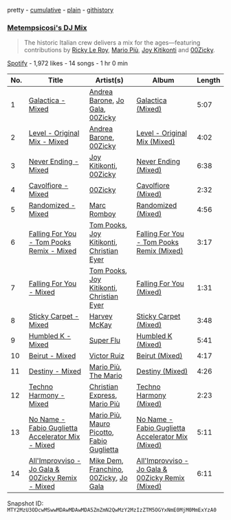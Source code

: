 pretty - [cumulative](/playlists/cumulative/37i9dQZF1DX7DQfwkZTpGR.md) - [plain](/playlists/plain/37i9dQZF1DX7DQfwkZTpGR) - [githistory](https://github.githistory.xyz/mackorone/spotify-playlist-archive/blob/main/playlists/plain/37i9dQZF1DX7DQfwkZTpGR)

### [Metempsicosi's DJ Mix](https://open.spotify.com/playlist/37i9dQZF1DX7DQfwkZTpGR)

> The historic Italian crew delivers a mix for the ages—featuring contributions by <a href="spotify:artist:4sIhi1hLpRYRGxuPGgucTx">Ricky Le Roy</a>, <a href="spotify:artist:5Aj10ZmH8mlNB8tirOAo4f">Mario Più</a>, <a href="spotify:artist:4JrU565LFXyKjDaHhdmPR6">Joy Kitikonti</a> and <a href="spotify:artist:12cfYIEB508tIyRhgf8Hla">00Zicky</a>.

[Spotify](https://open.spotify.com/user/spotify) - 1,972 likes - 14 songs - 1 hr 0 min

| No. | Title | Artist(s) | Album | Length |
|---|---|---|---|---|
| 1 | [Galactica \- Mixed](https://open.spotify.com/track/02yI7LGdlbJpoqXxAjuKnw) | [Andrea Barone](https://open.spotify.com/artist/6xYIKQxxi9IplJRuxs6bjz), [Jo Gala](https://open.spotify.com/artist/2Jo72yQ5a5A5vAeGeDMhrt), [00Zicky](https://open.spotify.com/artist/12cfYIEB508tIyRhgf8Hla) | [Galactica \(Mixed\)](https://open.spotify.com/album/1To7ftl0ykHawMRLwl6AFR) | 5:07 |
| 2 | [Level \- Original Mix \- Mixed](https://open.spotify.com/track/6TrbjoBJHRP8HVYKLwPTNz) | [Andrea Barone](https://open.spotify.com/artist/6xYIKQxxi9IplJRuxs6bjz), [00Zicky](https://open.spotify.com/artist/12cfYIEB508tIyRhgf8Hla) | [Level \- Original Mix \(Mixed\)](https://open.spotify.com/album/6PVQzZsiNa4zr0KiD0VfBq) | 4:02 |
| 3 | [Never Ending \- Mixed](https://open.spotify.com/track/3IZORc5rUuz75kMDmGxptS) | [Joy Kitikonti](https://open.spotify.com/artist/4JrU565LFXyKjDaHhdmPR6), [00Zicky](https://open.spotify.com/artist/12cfYIEB508tIyRhgf8Hla) | [Never Ending \(Mixed\)](https://open.spotify.com/album/0GKPHY22zXyIXQWVoDmcYT) | 6:38 |
| 4 | [Cavolfiore \- Mixed](https://open.spotify.com/track/5WeMmnaKJ54nlH4Ysrkp7f) | [00Zicky](https://open.spotify.com/artist/12cfYIEB508tIyRhgf8Hla) | [Cavolfiore \(Mixed\)](https://open.spotify.com/album/7LbCScZbbVkON7o6jTlIr6) | 2:32 |
| 5 | [Randomized \- Mixed](https://open.spotify.com/track/3QWSkuMOzYYor86bvgO7j0) | [Marc Romboy](https://open.spotify.com/artist/623ecFS6T9xsx9Rb98eii5) | [Randomized \(Mixed\)](https://open.spotify.com/album/224UPD1ZufZOHElh8SoNrf) | 4:56 |
| 6 | [Falling For You \- Tom Pooks Remix \- Mixed](https://open.spotify.com/track/409ogUCtnlJYUmZIDJ3uFg) | [Tom Pooks](https://open.spotify.com/artist/1EzYftJihp6YAKCCNAQK8J), [Joy Kitikonti](https://open.spotify.com/artist/4JrU565LFXyKjDaHhdmPR6), [Christian Eyer](https://open.spotify.com/artist/2oRWgdQ4oLG6PnkpGxxCTQ) | [Falling For You \- Tom Pooks Remix \(Mixed\)](https://open.spotify.com/album/4WQhgTNjmMkjTO9oasE8jq) | 3:17 |
| 7 | [Falling For You \- Mixed](https://open.spotify.com/track/4LDeHpmSx2TUBJA7OsA2Q5) | [Tom Pooks](https://open.spotify.com/artist/1EzYftJihp6YAKCCNAQK8J), [Joy Kitikonti](https://open.spotify.com/artist/4JrU565LFXyKjDaHhdmPR6), [Christian Eyer](https://open.spotify.com/artist/2oRWgdQ4oLG6PnkpGxxCTQ) | [Falling For You \(Mixed\)](https://open.spotify.com/album/6AIfV5dDNbBhro8J3YL7fS) | 1:31 |
| 8 | [Sticky Carpet \- Mixed](https://open.spotify.com/track/3Tm6SEFuIzMKUDydiWerOZ) | [Harvey McKay](https://open.spotify.com/artist/6qB9lDPQ6tFbI1gZcSawCS) | [Sticky Carpet \(Mixed\)](https://open.spotify.com/album/04wSvtAwbaC242NMs8P3CP) | 3:48 |
| 9 | [Humbled K \- Mixed](https://open.spotify.com/track/1fR7uHVWlx67Oq2tGIctFG) | [Super Flu](https://open.spotify.com/artist/1iZiG82D4w7FLHvOUUj4zW) | [Humbled K \(Mixed\)](https://open.spotify.com/album/05I4LvGzYlgE1Imp1331pI) | 5:41 |
| 10 | [Beirut \- Mixed](https://open.spotify.com/track/1dF6MpSo9TYskmdxZHqier) | [Victor Ruiz](https://open.spotify.com/artist/0xgdNNa5mIbnJKp8AG8S4z) | [Beirut \(Mixed\)](https://open.spotify.com/album/35qu1TrQN74LelTNUcelkG) | 4:17 |
| 11 | [Destiny \- Mixed](https://open.spotify.com/track/4kQuQetqbdYO8mLExPkFK1) | [Mario Più](https://open.spotify.com/artist/5Aj10ZmH8mlNB8tirOAo4f), [The Mario](https://open.spotify.com/artist/2gl1RCLYrDibI3e7XemYBu) | [Destiny \(Mixed\)](https://open.spotify.com/album/1AsFhNDRymoCJTc7mLAWQf) | 4:26 |
| 12 | [Techno Harmony \- Mixed](https://open.spotify.com/track/6jnDkhEKm4QTSXa3UJarNI) | [Christian Express](https://open.spotify.com/artist/1bqLO43hkFKVohLoPcc5UD), [Mario Più](https://open.spotify.com/artist/5Aj10ZmH8mlNB8tirOAo4f) | [Techno Harmony \(Mixed\)](https://open.spotify.com/album/4iAclcCi6pXwgbw0Opxu7U) | 2:23 |
| 13 | [No Name \- Fabio Guglietta Accelerator Mix \- Mixed](https://open.spotify.com/track/6st8YnwYnDznFOMQwYWPet) | [Mario Più](https://open.spotify.com/artist/5Aj10ZmH8mlNB8tirOAo4f), [Mauro Picotto](https://open.spotify.com/artist/0MNSDAOCHF7f2ZfAYxZ9bp), [Fabio Guglietta](https://open.spotify.com/artist/57bNfOBE4dwePeJ6XmOKbI) | [No Name \- Fabio Guglietta Accelerator Mix \(Mixed\)](https://open.spotify.com/album/4xaIHHbqRTP2q6VboI3Tmg) | 5:11 |
| 14 | [All'Improvviso \- Jo Gala & 00Zicky Remix \- Mixed](https://open.spotify.com/track/2pKlnJnFBDhwIowPIAek5V) | [Mike Dem](https://open.spotify.com/artist/3kncBTTjAvSTTTzt0B5w5q), [Franchino](https://open.spotify.com/artist/5GkitXZMZ5pVYdZEXRfeR8), [00Zicky](https://open.spotify.com/artist/12cfYIEB508tIyRhgf8Hla), [Jo Gala](https://open.spotify.com/artist/2Jo72yQ5a5A5vAeGeDMhrt) | [All'Improvviso \- Jo Gala & 00Zicky Remix \(Mixed\)](https://open.spotify.com/album/39GeX7IoTao8I6RgmRvxVo) | 6:11 |

Snapshot ID: `MTY2MzU3ODcwMSwwMDAwMDAwMDA5ZmZmN2QwMzY2MzIzZTM5OGYxNmE0MjM0MmExYzA0`
